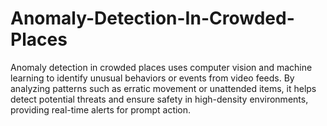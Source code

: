 # Anomaly-Detection-In-Crowded-Places
Anomaly detection in crowded places uses computer vision and machine learning to identify unusual behaviors or events from video feeds. By analyzing patterns such as erratic movement or unattended items, it helps detect potential threats and ensure safety in high-density environments, providing real-time alerts for prompt action.
